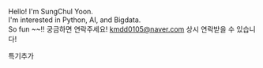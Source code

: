 Hello! I'm SungChul Yoon.  
I'm interested in Python, AI, and Bigdata.  
So fun ~~!! 
궁금하면 연락주세요! kmdd0105@naver.com
상시 연락받을 수 있습니다!

특기추가